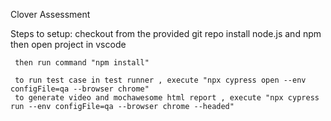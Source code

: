 Clover Assessment

Steps to setup:
     checkout from the provided git repo
     install node.js and npm 
     then open project in vscode

     then run command "npm install"

     to run test case in test runner , execute "npx cypress open --env configFile=qa --browser chrome"
     to generate video and mochawesome html report , execute "npx cypress run --env configFile=qa --browser chrome --headed"
